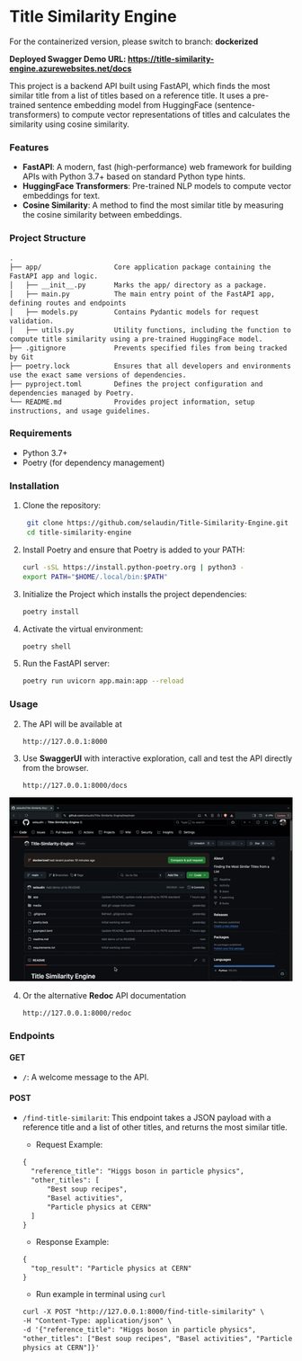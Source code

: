 # Title Similarity Engine

For the containerized version, please switch to branch: **dockerized**

**Deployed Swagger Demo URL: https://title-similarity-engine.azurewebsites.net/docs**

This project is a backend API built using FastAPI, which finds the most similar title from a list of titles based on a
reference title. It uses a pre-trained sentence embedding model from HuggingFace (sentence-transformers) to compute
vector representations of titles and calculates the similarity using cosine similarity.

### Features

- **FastAPI**: A modern, fast (high-performance) web framework for building APIs with Python 3.7+ based on standard
  Python type hints.
- **HuggingFace Transformers**: Pre-trained NLP models to compute vector embeddings for text.
- **Cosine Similarity**: A method to find the most similar title by measuring the cosine similarity between embeddings.

### Project Structure

```
.
├── app/                  Core application package containing the FastAPI app and logic.
│   ├── __init__.py       Marks the app/ directory as a package.
│   ├── main.py           The main entry point of the FastAPI app, defining routes and endpoints
│   ├── models.py         Contains Pydantic models for request validation.
│   ├── utils.py          Utility functions, including the function to compute title similarity using a pre-trained HuggingFace model.
├── .gitignore            Prevents specified files from being tracked by Git
├── poetry.lock           Ensures that all developers and environments use the exact same versions of dependencies.
├── pyproject.toml        Defines the project configuration and dependencies managed by Poetry.
└── README.md             Provides project information, setup instructions, and usage guidelines.
```

### Requirements

- Python 3.7+
- Poetry (for dependency management)

### Installation

1. Clone the repository:
   ```bash
    git clone https://github.com/selaudin/Title-Similarity-Engine.git
    cd title-similarity-engine
   ```

2. Install Poetry and ensure that Poetry is added to your PATH:
   ```bash
   curl -sSL https://install.python-poetry.org | python3 -
   export PATH="$HOME/.local/bin:$PATH"
   ```

3. Initialize the Project which installs the project dependencies:
   ```bash
   poetry install
   ```

4. Activate the virtual environment:
   ```bash
   poetry shell
   ```

5. Run the FastAPI server:
   ```bash
   poetry run uvicorn app.main:app --reload
   ```

### Usage

2. The API will be available at
    ```
    http://127.0.0.1:8000
    ```

3. Use **SwaggerUI** with interactive exploration, call and test the API directly from the browser.
    ```
    http://127.0.0.1:8000/docs
    ```

![Usage Example](https://github.com/selaudin/Title-Similarity-Engine/blob/main/media/usage2.gif)

4. Or the alternative **Redoc** API documentation
    ```
    http://127.0.0.1:8000/redoc
    ```

### Endpoints

#### GET

- ```/```: A welcome message to the API.

#### POST

- ```/find-title-similarit```: This endpoint takes a JSON payload with a reference title and a list of other titles, and
  returns the most similar title.
    - Request Example:
  ```
  {
    "reference_title": "Higgs boson in particle physics",
    "other_titles": [
        "Best soup recipes",
        "Basel activities",
        "Particle physics at CERN"
    ]
  }
  ```
    - Response Example:
  ```
  {
    "top_result": "Particle physics at CERN"
  }
  ```

    - Run example in terminal using ```curl```
  ```
  curl -X POST "http://127.0.0.1:8000/find-title-similarity" \
  -H "Content-Type: application/json" \
  -d '{"reference_title": "Higgs boson in particle physics", "other_titles": ["Best soup recipes", "Basel activities", "Particle physics at CERN"]}'
  ```
  
